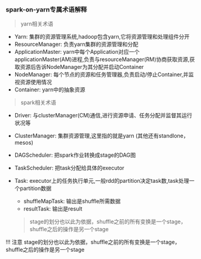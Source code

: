 ### spark-on-yarn专属术语解释

> yarn相关术语
- Yarn: 集群的资源管理系统,hadoop包含yarn,它将资源管理和处理组件分开
- ResourceManager: 负责yarn集群的资源管理和分配
- ApplicationMaster: yarn中每个Application对应一个applicationMaster(AM)进程,负责与resourceManager(RM)协商获取资源,获取资源后告诉NodeManager为其分配并启动Container
- NodeManager: 每个节点的资源和任务管理器,负责启动/停止Container,并监视资源使用情况
- Container: yarn中的抽象资源

> spark相关术语
- Driver: 与clusterManager(CM)通信,进行资源申请、任务分配并监督其运行状况等
- ClusterManager: 集群资源管理,这里指的就是yarn (其他还有standlone，mesos)
- DAGScheduler: 把spark作业转换成stage的DAG图
- TaskScheduler: 把task分配给具体的executor

- Task: executor上的任务执行单元,一般rdd的partition决定task数,task处理一个partition数据
    - shuffleMapTask: 输出是shuffle所需数据
    - resultTask: 输出是result
    > stage的划分也以此为依据，shuffle之前的所有变换是一个stage，shuffle之后的操作是另一个stage
    
!!! 注意 
    stage的划分也以此为依据，shuffle之前的所有变换是一个stage，shuffle之后的操作是另一个stage
